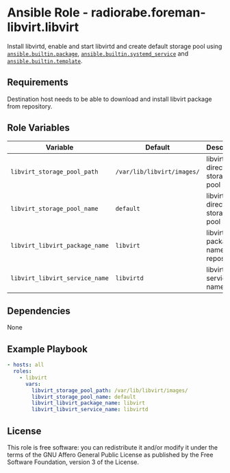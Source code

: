 # Ansible Role - radiorabe.foreman-libvirt.libvirt

Install libvirtd, enable and start libvirtd and create default storage pool using [`ansible.builtin.package`](https://docs.ansible.com/ansible/latest/collections/ansible/builtin/package_module.html), [`ansible.builtin.systemd_service`](https://docs.ansible.com/ansible/latest/collections/ansible/builtin/systemd_service_module.html) and [`ansible.builtin.template`](https://docs.ansible.com/ansible/latest/collections/ansible/builtin/template_module.html).

## Requirements

Destination host needs to be able to download and install libvirt package from repository.

## Role Variables

| Variable | Default | Description |
| -------- | ------- | ----------- |
| `libvirt_storage_pool_path` | `/var/lib/libvirt/images/` | libvirt directory storage pool path. |
| `libvirt_storage_pool_name` | `default` | libvirt directory storage pool name. |
| `libvirt_libvirt_package_name` | `libvirt` | libvirt package name from repository. |
| `libvirt_libvirt_service_name` | `libvirtd` | libvirt service name. |

## Dependencies

None

## Example Playbook

```yaml
- hosts: all
  roles:
    - libvirt
      vars:
        libvirt_storage_pool_path: /var/lib/libvirt/images/
        libvirt_storage_pool_name: default
        libvirt_libvirt_package_name: libvirt
        libvirt_libvirt_service_name: libvirtd
```

## License

This role is free software: you can redistribute it and/or modify it under the terms of the GNU Affero General Public License as published by the Free Software Foundation, version 3 of the License.
